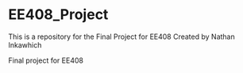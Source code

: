 EE408_Project
=============
This is a repository for the Final Project for EE408
Created by Nathan Inkawhich

Final project for EE408
